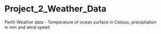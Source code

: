 # Project_2_Weather_Data

Perth Weather data - Temperature of ocean surface in Celsius, precipitation in mm and wind speed 
